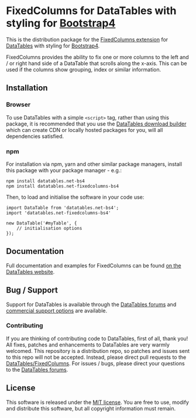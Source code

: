 # FixedColumns for DataTables with styling for [Bootstrap4](https://getbootstrap.com/docs/4.6/getting-started/introduction/)

This is the distribution package for the [FixedColumns extension](https://datatables.net/extensions/fixedcolumns) for [DataTables](https://datatables.net/) with styling for [Bootstrap4](https://getbootstrap.com/docs/4.6/getting-started/introduction/).

FixedColumns provides the ability to fix one or more columns to the left and / or right hand side of a DataTable that scrolls along the x-axis. This can be used if the columns show grouping, index or similar information.


## Installation

### Browser

To use DataTables with a simple `<script>` tag, rather than using this package, it is recommended that you use the [DataTables download builder](//datatables.net/download) which can create CDN or locally hosted packages for you, will all dependencies satisfied.

### npm

For installation via npm, yarn and other similar package managers, install this package with your package manager - e.g.:

```
npm install datatables.net-bs4
npm install datatables.net-fixedcolumns-bs4
```

Then, to load and initialise the software in your code use:

```
import DataTable from 'datatables.net-bs4';
import 'datatables.net-fixedcolumns-bs4'

new DataTable('#myTable', {
    // initialisation options
});
```


## Documentation

Full documentation and examples for FixedColumns can be found [on the DataTables website](https://datatables.net/extensions/fixedcolumns).


## Bug / Support

Support for DataTables is available through the [DataTables forums](//datatables.net/forums) and [commercial support options](//datatables.net/support) are available.

### Contributing

If you are thinking of contributing code to DataTables, first of all, thank you! All fixes, patches and enhancements to DataTables are very warmly welcomed. This repository is a distribution repo, so patches and issues sent to this repo will not be accepted. Instead, please direct pull requests to the [DataTables/FixedColumns](http://github.com/DataTables/FixedColumns). For issues / bugs, please direct your questions to the [DataTables forums](//datatables.net/forums).


## License

This software is released under the [MIT license](//datatables.net/license). You are free to use, modify and distribute this software, but all copyright information must remain.

